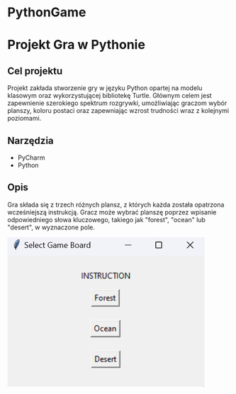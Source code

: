 # PythonGame

# Projekt Gra w Pythonie

## Cel projektu
Projekt zakłada stworzenie gry w języku Python opartej na modelu klasowym oraz wykorzystującej bibliotekę Turtle. Głównym celem jest zapewnienie szerokiego spektrum rozgrywki, umożliwiając graczom wybór planszy, koloru postaci oraz zapewniając wzrost trudności wraz z kolejnymi poziomami.

## Narzędzia
- PyCharm
- Python

## Opis
Gra składa się z trzech różnych plansz, z których każda została opatrzona wcześniejszą instrukcją. Gracz może wybrać planszę poprzez wpisanie odpowiedniego słowa kluczowego, takiego jak "forest", "ocean" lub "desert", w wyznaczone pole.

<img src="images_readme/instrukacja.png" alt="Zdjęcie 1">

